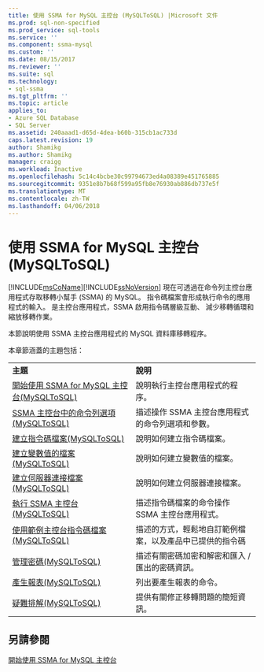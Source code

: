 ```yaml
---
title: 使用 SSMA for MySQL 主控台 (MySQLToSQL) |Microsoft 文件
ms.prod: sql-non-specified
ms.prod_service: sql-tools
ms.service: ''
ms.component: ssma-mysql
ms.custom: ''
ms.date: 08/15/2017
ms.reviewer: ''
ms.suite: sql
ms.technology:
- sql-ssma
ms.tgt_pltfrm: ''
ms.topic: article
applies_to:
- Azure SQL Database
- SQL Server
ms.assetid: 240aaad1-d65d-4dea-b60b-315cb1ac733d
caps.latest.revision: 19
author: Shamikg
ms.author: Shamikg
manager: craigg
ms.workload: Inactive
ms.openlocfilehash: 5c14c4bcbe30c99794673ed4a08389e451765885
ms.sourcegitcommit: 9351e8b7b68f599a95fb8e76930ab886db737e5f
ms.translationtype: MT
ms.contentlocale: zh-TW
ms.lasthandoff: 04/06/2018
---
```

# <a name="working-with-ssma-for-mysql-console-mysqltosql"></a>使用 SSMA for MySQL 主控台 (MySQLToSQL)
[!INCLUDE[msCoName](../../includes/msconame_md.md)][!INCLUDE[ssNoVersion](../../includes/ssnoversion_md.md)] 現在可透過在命令列主控台應用程式存取移轉小幫手 (SSMA) 的 MySQL。 指令碼檔案會形成執行命令的應用程式的輸入。 是主控台應用程式，SSMA 啟用指令碼層級互動、 減少移轉循環和縮放移轉作業。  
  
本節說明使用 SSMA 主控台應用程式的 MySQL 資料庫移轉程序。  
  
本章節涵蓋的主題包括：  
  
|||  
|-|-|  
|**主題**|**說明**|  
|[開始使用 SSMA for MySQL 主控台&#40;MySQLToSQL&#41;](../../ssma/mysql/getting-started-with-ssma-for-mysql-console-mysqltosql.md)|說明執行主控台應用程式的程序。|  
|[SSMA 主控台中的命令列選項&#40;MySQLToSQL&#41;](../../ssma/mysql/command-line-options-in-ssma-console-mysqltosql.md)|描述操作 SSMA 主控台應用程式的命令列選項和參數。|  
|[建立指令碼檔案&#40;MySQLToSQL&#41;](../../ssma/mysql/creating-script-files-mysqltosql.md)|說明如何建立指令碼檔案。|  
|[建立變數值的檔案&#40;MySQLToSQL&#41;](../../ssma/mysql/creating-variable-value-files-mysqltosql.md)|說明如何建立變數值的檔案。|  
|[建立伺服器連接檔案&#40;MySQLToSQL&#41;](../../ssma/mysql/creating-the-server-connection-files-mysqltosql.md)|說明如何建立伺服器連接檔案。|  
|[執行 SSMA 主控台&#40;MySQLToSQL&#41;](../../ssma/mysql/executing-the-ssma-console-mysqltosql.md)|描述指令碼檔案的命令操作 SSMA 主控台應用程式。|  
|[使用範例主控台指令碼檔案&#40;MySQLToSQL&#41;](../../ssma/mysql/working-with-the-sample-console-script-files-mysqltosql.md)|描述的方式，輕鬆地自訂範例檔案，以及產品中已提供的指令碼|  
|[管理密碼&#40;MySQLToSQL&#41;](../../ssma/mysql/managing-passwords-mysqltosql.md)|描述有關密碼加密和解密和匯入 / 匯出的密碼資訊。|  
|[產生報表&#40;MySQLToSQL&#41;](../../ssma/mysql/generating-reports-mysqltosql.md)|列出要產生報表的命令。|  
|[疑難排解&#40;MySQLToSQL&#41;](../../ssma/mysql/troubleshooting-mysqltosql.md)|提供有關修正移轉問題的簡短資訊。|  
  
## <a name="see-also"></a>另請參閱  
[開始使用 SSMA for MySQL 主控台](http://msdn.microsoft.com/en-us/218d502c-059f-4d48-9aea-61e553d74303)  
  
